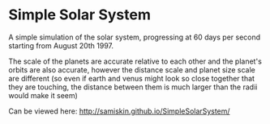 # Simple Solar System
A simple simulation of the solar system, progressing at 60 days per second starting from August 20th 1997.  

The scale of the planets are accurate relative to each other and the planet's orbits are also accurate, however the distance scale and planet size scale are different (so even if earth and venus might look so close together that they are touching, the distance between them is much larger than the radii would make it seem)

Can be viewed here: http://samiskin.github.io/SimpleSolarSystem/
